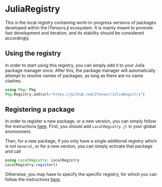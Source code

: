 # JuliaRegistry

This is the local registry containing work-in-progress versions of packages developed within the ITensors.jl ecosystem.
It is mainly meant to promote fast development and iteration, and its stability should be considered accordingly.

## Using the registry

In order to start using this registry, you can simply add it to your Julia package manager once.
After this, the package manager will automatically attempt to resolve names of packages, as long as there are no name clashes.

```julia
using Pkg: Pkg
Pkg.Registry.add(url="https://github.com/ITensor/JuliaRegistry")
```

## Registering a package

In order to register a new package, or a new version, you can simply follow the instructions [here](https://github.com/GunnarFarneback/LocalRegistry.jl).
First, you should add `LocalRegistry.jl` in your global environment.

Then, for a new package, if you only have a single additional registry which is not `General`, or for a new version, you can simply activate that package and call
```julia
using LocalRegistry: LocalRegistry
LocalRegistry.register()
```

Otherwise, you may have to specify the specific registry, for which you can follow the instructions [here](https://github.com/GunnarFarneback/LocalRegistry.jl/docs/create_registry.md).
